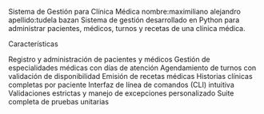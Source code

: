  Sistema de Gestión para Clínica Médica
nombre:maximiliano alejandro
apellido:tudela bazan
Sistema de gestión desarrollado en Python para administrar pacientes, médicos, turnos y recetas de una clínica médica.

 Características

 Registro y administración de pacientes y médicos
 Gestión de especialidades médicas con días de atención
 Agendamiento de turnos con validación de disponibilidad
 Emisión de recetas médicas
 Historias clínicas completas por paciente
 Interfaz de línea de comandos (CLI) intuitiva
 Validaciones estrictas y manejo de excepciones personalizado
 Suite completa de pruebas unitarias